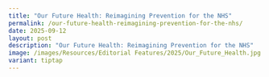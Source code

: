 ```yaml
---
title: "Our Future Health: Reimagining Prevention for the NHS"
permalink: /our-future-health-reimagining-prevention-for-the-nhs/
date: 2025-09-12
layout: post
description: "Our Future Health: Reimagining Prevention for the NHS"
image: /images/Resources/Editorial Features/2025/Our_Future_Health.jpg
variant: tiptap
---
```

